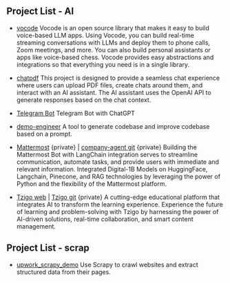 ## Project List - AI

- [vocode](https://github.com/yantao0527/vocode-python)
Vocode is an open source library that makes it easy to build voice-based LLM apps. Using Vocode, you can build real-time streaming conversations with LLMs and deploy them to phone calls, Zoom meetings, and more. You can also build personal assistants or apps like voice-based chess. Vocode provides easy abstractions and integrations so that everything you need is in a single library.



- [chatpdf](https://github.com/yantao0527/chatpdf)
This project is designed to provide a seamless chat experience where users can upload PDF files, create chats around them, and interact with an AI assistant. The AI assistant uses the OpenAI API to generate responses based on the chat context.



- [Telegram Bot](https://github.com/yantao0527/upwork-cases/tree/main/chat-bot)
Telegram Bot with ChatGPT



- [demo-engineer](https://github.com/yantao0527/demo-engineer)
A tool to generate codebase and improve codebase based on a prompt.



- [Mattermost](https://mattermost.digitalwas.solutions/ai-development/channels/town-square) {private} | [company-agent git](https://github.com/yantao0527/company-agent) {private}
Building the Mattermost Bot with LangChain integration serves to streamline communication, automate tasks, and provide users with immediate and relevant information. Integrated Digital-1B Models on HuggingFace, Langchain, Pinecone, and RAG technologies by leveraging the power of Python and the flexibility of the Mattermost platform.



- [Tzigo web](https://www.tzigo.com/) | [Tzigo git](https://github.com/yantao0527/Tzigo) {private}
A cutting-edge educational platform that integrates AI to transform the learning experience. Experience the future of learning and problem-solving with Tzigo by harnessing the power of AI-driven solutions, real-time collaboration, and smart content management.

## Project List - scrap

- [upwork_scrapy_demo](https://github.com/yantao0527/upwork_scrapy_demo)
Use Scrapy to crawl websites and extract structured data from their pages.

